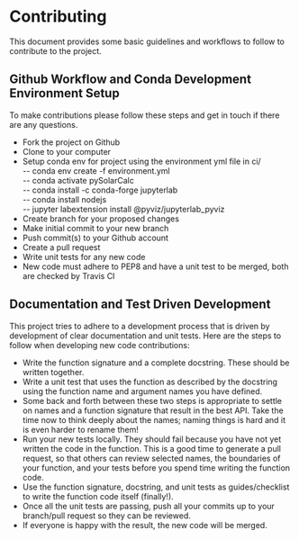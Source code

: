 # Contributing
This document provides some basic guidelines and workflows to follow to contribute to the project.

## Github Workflow and Conda Development Environment Setup
To make contributions please follow these steps and get in touch if
there are any questions.

- Fork the project on Github
- Clone to your computer
- Setup conda env for project using the environment yml file in ci/  
-- conda env create -f environment.yml  
-- conda activate pySolarCalc  
-- conda install -c conda-forge jupyterlab  
-- conda install nodejs  
-- jupyter labextension install @pyviz/jupyterlab_pyviz
- Create branch for your proposed changes
- Make initial commit to your new branch
- Push commit(s) to your Github account
- Create a pull request
- Write unit tests for any new code
- New code must adhere to PEP8 and have a unit test to be merged, both are checked by Travis CI

## Documentation and Test Driven Development
This project tries to adhere to a development process that is driven by development of clear documentation and unit tests. Here are the steps to follow when developing new code contributions:
- Write the function signature and a complete docstring. These should be written together.
- Write a unit test that uses the function as described by the docstring using the function name and argument names you have defined.
- Some back and forth between these two steps is appropriate to settle on names and a function signature that result in the best API. Take the time now to think deeply about the names; naming things is hard and it is even harder to rename them!
- Run your new tests locally. They should fail because you have not yet written the code in the function. This is a good time to generate a pull request, so that others can review selected names, the boundaries of your function, and your tests before you spend time writing the function code.
- Use the function signature, docstring, and unit tests as guides/checklist to write the function code itself (finally!).
- Once all the unit tests are passing, push all your commits up to your branch/pull request so they can be reviewed.
- If everyone is happy with the result, the new code will be merged.
